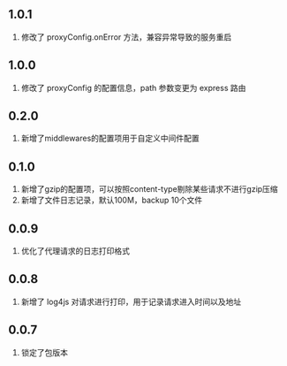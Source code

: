 ## 1.0.1
1. 修改了 proxyConfig.onError 方法，兼容异常导致的服务重启

## 1.0.0
1. 修改了 proxyConfig 的配置信息，path 参数变更为 express 路由

## 0.2.0
1. 新增了middlewares的配置项用于自定义中间件配置

## 0.1.0
1. 新增了gzip的配置项，可以按照content-type剔除某些请求不进行gzip压缩
2. 新增了文件日志记录，默认100M，backup 10个文件

## 0.0.9
1. 优化了代理请求的日志打印格式

## 0.0.8
1. 新增了 log4js 对请求进行打印，用于记录请求进入时间以及地址

## 0.0.7
1. 锁定了包版本
